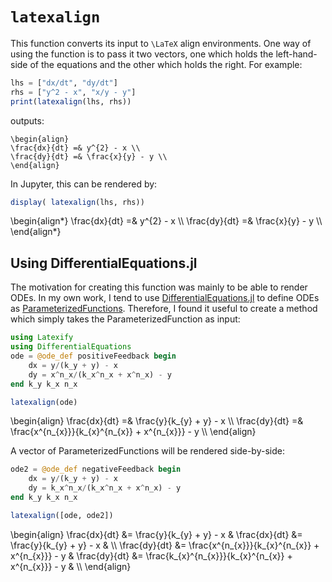 
# `latexalign`

This function converts its input to ``\LaTeX`` align environments.
One way of using the function is to pass it two vectors, one which holds the left-hand-side of the equations and the other which holds the right. For example:


```julia
lhs = ["dx/dt", "dy/dt"]
rhs = ["y^2 - x", "x/y - y"]
print(latexalign(lhs, rhs))
```
outputs:

```maths
\begin{align}
\frac{dx}{dt} =& y^{2} - x \\
\frac{dy}{dt} =& \frac{x}{y} - y \\
\end{align}
```

In Jupyter, this can be rendered by:
```julia
display( latexalign(lhs, rhs))
```

\begin{align\*}
\frac{dx}{dt} =& y^{2} - x \\\\
\frac{dy}{dt} =& \frac{x}{y} - y \\\\
\end{align\*}


## Using DifferentialEquations.jl

The motivation for creating this function was mainly to be able to render ODEs.
In my own work, I tend to use [DifferentialEquations.jl](http://docs.juliadiffeq.org/stable/index.html) to define ODEs as [ParameterizedFunctions](http://docs.juliadiffeq.org/stable/analysis/parameterized_functions.html#Function-Definition-Macros-1).
Therefore, I found it useful to create a method which simply takes the ParameterizedFunction as input:

```julia
using Latexify
using DifferentialEquations
ode = @ode_def positiveFeedback begin
    dx = y/(k_y + y) - x
    dy = x^n_x/(k_x^n_x + x^n_x) - y
end k_y k_x n_x

latexalign(ode)
```

\begin{align}
\frac{dx}{dt} =& \frac{y}{k_{y} + y} - x \\\\
\frac{dy}{dt} =& \frac{x^{n_{x}}}{k_{x}^{n_{x}} + x^{n_{x}}} - y \\\\
\end{align}


A vector of ParameterizedFunctions will be rendered side-by-side:

```julia
ode2 = @ode_def negativeFeedback begin
    dx = y/(k_y + y) - x
    dy = k_x^n_x/(k_x^n_x + x^n_x) - y
end k_y k_x n_x

latexalign([ode, ode2])
```

\begin{align}
\frac{dx}{dt}  &=  \frac{y}{k_{y} + y} - x  &  \frac{dx}{dt}  &=  \frac{y}{k_{y} + y} - x  &  \\\\
\frac{dy}{dt}  &=  \frac{x^{n_{x}}}{k_{x}^{n_{x}} + x^{n_{x}}} - y  &  \frac{dy}{dt}  &=  \frac{k_{x}^{n_{x}}}{k_{x}^{n_{x}} + x^{n_{x}}} - y  &  \\\\
\end{align}
